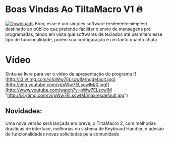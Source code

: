 # Boas Vindas Ao TiltaMacro V1 :fire:
[![Downloads](https://img.shields.io/github/downloads/Hyper1025/TiltaMacro/latest/total.svg)](https://github.com/Hyper1025/TiltaMacro/releases/latest)
Bom, esse é um simples software ~~(realmente simples)~~ destinado ao público que pretende facilitar o envio de mensagens pré programadas, tendo em vista que softwares de teclados até permitem esse tipo de funcionalidade, porém sua configuração é um tanto quanto chata

# Vídeo
Sinta-se livre para ver o vídeo de apresentação do programa
[![http://i3.ytimg.com/vi/pWw7ELscwlM/hqdefault.jpg](http://img.youtube.com/vi/pWw7ELscwlM/0.jpg)](http://www.youtube.com/watch?v=pWw7ELscwlM "http://i3.ytimg.com/vi/pWw7ELscwlM/maxresdefault.jpg")

## Novidades:
Uma nova versão será lançada em breve, o TiltaMacro 2, com melhorias drásticas de interface, melhorias no sistema de Keyboard Handler, e adesão de funcionalidades novas solicitadas pela comunidade
